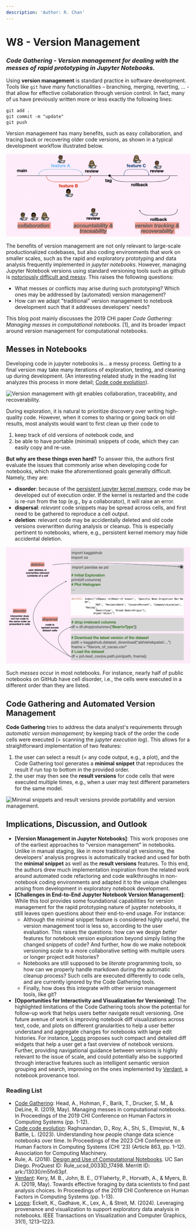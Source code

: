 ```yaml
---
description: 'Author: R. Chan'
---
```


# W8 - Version Management

### _Code Gathering - Version management for dealing with the messes of rapid prototyping in Jupyter Notebooks._

Using **version management** is standard practice in software development. Tools like `git` have many functionalities – branching, merging, reverting, ... - that allow for effective collaboration through version control. In fact, many of us have previously written more or less exactly the following lines:

```
git add .
git commit -m "update"
git push
```

Version management has many benefits, such as easy collaboration, and tracing back or recovering older code versions, as shown in a typical development workflow illustrated below.

![Version management with git enables collaboration, traceability, and recoverability.](https://raw.githubusercontent.com/ETH-PEACH-Lab/UCPI-website/refs/heads/main/topics/img/version-management.png)

The benefits of version management are not only relevant to large-scale productionalized codebases, but also coding environments that work on smaller scales, such as the rapid and exploratory prototyping and data analysis frequently implemented in _jupyter notebooks_. However, managing Jupyter Notebook versions using standard versioning tools such as github is [notoriously difficult and messy](https://github.com/brian-rose/notebook_diff_tutorial). This raises the following questions:

* What messes or conflicts may arise during such prototyping? Which ones may be addressed by (automated) version management?
* How can we adapt "traditional" version management to notebook development such that it addresses developers' needs?

This blog post mainly discusses the 2019 CHI paper _Code Gathering: Managing messes in computational notebooks._ \[1], and its broader impact around version management for computational notebooks.

## Messes in Notebooks

Developing code in jupyter notebooks is... a messy process. Getting to a final version may take many iterations of exploration, testing, and cleaning up during development. (An interesting related study in the reading list analyzes this process in more detail; [Code code evolution](https://doi.org/10.1145/3544548.3580997)).

![Version management with git enables collaboration, traceability, and recoverability.](https://raw.githubusercontent.com/ETH-PEACH-Lab/UCPI-website/refs/heads/main/topics/img/notebook-development-smaller.gif)

During exploration, it is natural to prioritize discovery over writing high-quality code. However, when it comes to sharing or going back on old results, most analysts would want to first clean up their code to

1. keep track of old versions of notebook code, and
2. be able to have portable (minimal) snippets of code, which they can easily copy and re-use.

**But why are these things even hard?** To answer this, the authors first evaluate the issues that commonly arise when developing code for notebooks, which make the aforementioned goals generally difficult. Namely, they are:

* **disorder**: because of the [persistent jupyter kernel memory](https://hex.tech/blog/jupyter-kernel-overview/), code may be developed out of execution order. If the kernel is restarted and the code is re-run from the top (e.g., by a collaborator), it will raise an error.
* **dispersal**: _relevant_ code snippets may be spread across cells, and first need to be gathered to reproduce a cell output.
* **deletion**: relevant code may be accidentally deleted and old code versions overwritten during analysis or cleanup. This is especially pertinent to notebooks, where, e.g., persistent kernel memory may hide accidental deletion.

![The three types of messes in notebooks: disorder, dispersal, and deletion.](https://raw.githubusercontent.com/ETH-PEACH-Lab/UCPI-website/refs/heads/main/topics/img/messes.png)

Such _messes_ occur in most notebooks. For instance, nearly half of public notebooks on GitHub have cell disorder, i.e., the cells were executed in a different order than they are listed.

## Code Gathering and Automated Version Management

**Code Gathering** tries to address the data analyst's requirements through _automatic version management_; by keeping track of the order the code cells were executed (= scanning the _jupyter execution log_). This allows for a straightforward implementation of two features:

1. the user can select a result (= any code output, e.g., a plot), and the Code Gathering tool generates a **minimal snippet** that reproduces the result if run top to bottom in the provided order.
2. the user may then see the **result versions** for code cells that were executed multiple times, e.g., when a user may test different parameters for the same model.

![Minimal snippets and result versions provide portability and version management.](https://raw.githubusercontent.com/ETH-PEACH-Lab/UCPI-website/refs/heads/main/topics/img/features.jpg)

## Implications, Discussion, and Outlook

* **\[Version Management in Jupyter Notebooks]**: This work proposes one of the earliest approaches to "version management" in notebooks. Unlike in manual staging, like in more traditional git versioning, the developers' analysis progress is automatically tracked and used for both the **minimal snippet** as well as the **result versions** features. To this end, the authors drew much implementation inspiration from the related work around automated code refactoring and code walkthroughs in non-notebook coding environments and adapted it to the unique challenges arising from development in exploratory notebook development.
* **\[Challenges in End-to-End Jupyter Notebook Version Management]**: While this tool provides some foundational capabilities for version management for the rapid prototyping nature of juypter notebooks, it still leaves open questions about their end-to-end usage. For instance:
  * Although the minimal snippet feature is considered highly useful, the version management tool is less so, according to the user evaluation. This raises the questions: how can we design _better_ features for notebook version exploration beyond simply listing the changed snippets of code? And further, how do we make notebook versioning _scale_ to a more collaborative setting with multiple users or longer project edit histories?
  * Notebooks are still supposed to be _literate_ programming tools, so how can we properly handle markdown during the automatic cleanup process? Such cells are executed differently to code cells, and are currently ignored by the Code Gathering tools.
  * Finally, how does this integrate with other version management tools, like git?
* **\[Opportunities for Interactivity and Visualization for Versioning]**: The highlighted limitations of the Code Gathering tools show the potential for follow-up work that helps users better navigate result versioning. One future avenue of work is improving notebook diff visualizations across text, code, and plots on different granularities to help a user better understand and aggregate changes for notebooks with large edit histories. For instance, [Loops](https://doi.org/10.1109/TVCG.2024.3456186) proposes such compact and detailed diff widgets that help a user get a fast overview of notebook versions. Further, providing navigational guidance between versions is highly relevant to the issue of scale, and could potentially also be supported through interactive features such as intelligent semantic version grouping and search, improving on the ones implemented by [Verdant](https://marybethkery.com/Verdant/), a notebook provenance tool.

### Reading List

* [Code Gathering](https://dl.acm.org/doi/10.1145/3290605.3300500): Head, A., Hohman, F., Barik, T., Drucker, S. M., & DeLine, R. (2019, May). Managing messes in computational notebooks. In Proceedings of the 2019 CHI Conference on Human Factors in Computing Systems (pp. 1-12).
* [Code code evolution](https://doi.org/10.1145/3544548.3580997): Raghunandan, D., Roy, A., Shi, S., Elmqvist, N., & Battle, L. (2023). Understanding how people change data science notebooks over time. In Proceedings of the 2023 CHI Conference on Human Factors in Computing Systems (CHI ’23) (Article 863, pp. 1–12). Association for Computing Machinery.
* Rule, A. (2018). [Design and Use of Computational Notebooks](https://escholarship.org/uc/item/0dc498tf). UC San Diego. ProQuest ID: Rule\_ucsd\_0033D\_17498. Merritt ID: ark:/13030/m5fn63pf.
* [Verdant](https://marybethkery.com/Verdant/): Kery, M. B., John, B. E., O'Flaherty, P., Horvath, A., & Myers, B. A. (2019, May). Towards effective foraging by data scientists to find past analysis choices. In Proceedings of the 2019 CHI Conference on Human Factors in Computing Systems (pp. 1-13).
* [Loops](https://doi.org/10.1109/TVCG.2024.3456186): Eckelt, K., Gadhave, K., Lex, A., & Streit, M. (2024). Leveraging provenance and visualization to support exploratory data analysis in notebooks. IEEE Transactions on Visualization and Computer Graphics, 31(1), 1213–1223.
